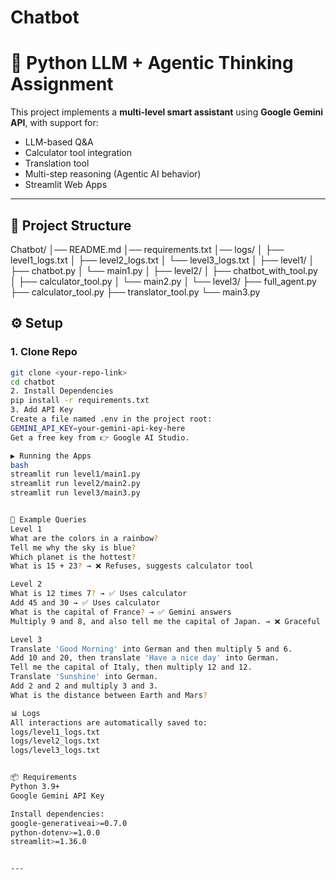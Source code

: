 # Chatbot
# 🤖 Python LLM + Agentic Thinking Assignment

This project implements a **multi-level smart assistant** using **Google Gemini API**, with support for:
- LLM-based Q&A
- Calculator tool integration
- Translation tool
- Multi-step reasoning (Agentic AI behavior)
- Streamlit Web Apps

---

## 📂 Project Structure
Chatbot/
│── README.md
│── requirements.txt
│── logs/
│ ├── level1_logs.txt
│ ├── level2_logs.txt
│ └── level3_logs.txt
│
├── level1/
│ ├── chatbot.py
│ └── main1.py
│
├── level2/
│ ├── chatbot_with_tool.py
│ ├── calculator_tool.py
│ └── main2.py
│
└── level3/
├── full_agent.py
├── calculator_tool.py
├── translator_tool.py
└── main3.py

## ⚙️ Setup

### 1. Clone Repo
```bash
git clone <your-repo-link>
cd chatbot
2. Install Dependencies
pip install -r requirements.txt
3. Add API Key
Create a file named .env in the project root:
GEMINI_API_KEY=your-gemini-api-key-here
Get a free key from 👉 Google AI Studio.

▶️ Running the Apps
bash
streamlit run level1/main1.py
streamlit run level2/main2.py
streamlit run level3/main3.py


📝 Example Queries
Level 1
What are the colors in a rainbow?
Tell me why the sky is blue?
Which planet is the hottest?
What is 15 + 23? → ❌ Refuses, suggests calculator tool

Level 2
What is 12 times 7? → ✅ Uses calculator
Add 45 and 30 → ✅ Uses calculator
What is the capital of France? → ✅ Gemini answers
Multiply 9 and 8, and also tell me the capital of Japan. → ❌ Graceful failure

Level 3
Translate 'Good Morning' into German and then multiply 5 and 6.
Add 10 and 20, then translate 'Have a nice day' into German.
Tell me the capital of Italy, then multiply 12 and 12.
Translate 'Sunshine' into German.
Add 2 and 2 and multiply 3 and 3.
What is the distance between Earth and Mars?

📊 Logs
All interactions are automatically saved to:
logs/level1_logs.txt
logs/level2_logs.txt
logs/level3_logs.txt


📦 Requirements
Python 3.9+
Google Gemini API Key

Install dependencies:
google-generativeai>=0.7.0
python-dotenv>=1.0.0
streamlit>=1.36.0


---
